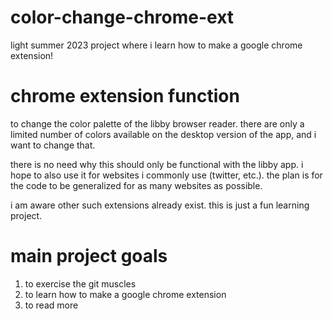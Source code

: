 # color-change-chrome-ext
light summer 2023 project where i learn how to make a google chrome extension!

# chrome extension function

to change the color palette of the libby browser reader. there are only a limited number of colors available on the desktop version of the app, and i want to change that.

there is no need why this should only be functional with the libby app. i hope to also use it for websites i commonly use (twitter, etc.). the plan is for the code to be generalized for as many websites as possible.

i am aware other such extensions already exist. this is just a fun learning project.

# main project goals

1. to exercise the git muscles
2. to learn how to make a google chrome extension
3. to read more